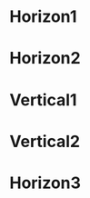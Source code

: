 [//]: <> (theme:https://unpkg.com/reveal.js@3.6.0/css/theme/black.css)

# Horizon1

[//]: <> (horizontal)

# Horizon2

[//]: <> (vertical)

# Vertical1

[//]: <> (vertical)

# Vertical2

[//]: <> (horizontal)

# Horizon3
